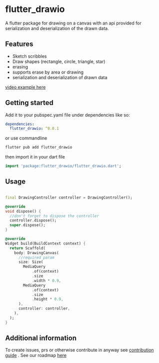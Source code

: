 # flutter_drawio

A flutter package for drawing on a canvas with an api provided for serialization and deserialization
of the drawn data.

## Features

- Sketch scribbles
- Draw shapes (rectangle, circle, triangle, star)
- erasing
- supports erase by area or drawing
- serialization and deserialization of drawn data

[video example here](https://user-images.githubusercontent.com/89414401/232181623-b4e9f934-e8fd-4fe5-889b-30c589c6b4f6.mov)

## Getting started

Add it to your pubspec.yaml file under dependencies like so:

```yaml
dependencies:
  flutter_drawio: ^0.0.1
```

or use commandline

```bash
flutter pub add flutter_drawio
```

then import it in your dart file

```dart
import 'package:flutter_drawio/flutter_drawio.dart';
```

## Usage

```dart

final DrawingController controller = DrawingController();

@override
void dispose() {
  //don't forget to dispose the controller
  controller.dispose();
  super.dispose();
}

@override
Widget build(BuildContext context) {
  return Scaffold(
    body: DrawingCanvas(
      //required param
      size: Size(
        MediaQuery
            .of(context)
            .size
            .width * 0.9,
        MediaQuery
            .of(context)
            .size
            .height * 0.9,
      ),
      controller: controller,
    ),
  );
}
```

## Additional information

To create issues, prs or otherwise contribute in anyway
see [contribution guide](https://github.com/folaoluwafemi/flutter_drawio/blob/main/CONTRIBUTION_GUIDE.md)
.
See our roadmap [here](https://github.com/folaoluwafemi/flutter_drawio/blob/main/ROADMAP.md)
